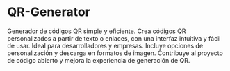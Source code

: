# QR-Generator
Generador de códigos QR simple y eficiente. Crea códigos QR personalizados a partir de texto o enlaces, con una interfaz intuitiva y fácil de usar. Ideal para desarrolladores y empresas. Incluye opciones de personalización y descarga en formatos de imagen. Contribuye al proyecto de código abierto y mejora la experiencia de generación de QR.
